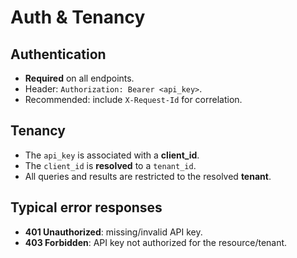 # Auth & Tenancy

## Authentication
- **Required** on all endpoints.
- Header: `Authorization: Bearer <api_key>`.
- Recommended: include `X-Request-Id` for correlation.

## Tenancy
- The `api_key` is associated with a **client_id**.
- The `client_id` is **resolved** to a `tenant_id`.
- All queries and results are restricted to the resolved **tenant**.

## Typical error responses
- **401 Unauthorized**: missing/invalid API key.
- **403 Forbidden**: API key not authorized for the resource/tenant.